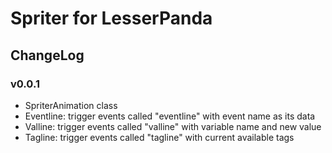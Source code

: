 # Spriter for LesserPanda

## ChangeLog

### v0.0.1

- SpriterAnimation class
- Eventline: trigger events called "eventline" with event name as its data
- Valline: trigger events called "valline" with variable name and new value
- Tagline: trigger events called "tagline" with current available tags

